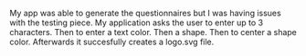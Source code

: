My app was able to generate the questionnaires but I was having issues with the testing piece.
My application asks the user to enter up to 3 characters.
Then to enter a text color.
Then a shape.
Then to center a shape color.
Afterwards it succesfully creates a logo.svg file.
